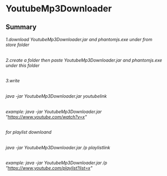 # YoutubeMp3Downloader

## Summary 

###### 1.download YoutubeMp3Downloader.jar and phantomjs.exe under from store folder 
###### 2.create a folder then paste YoutubeMp3Downloader.jar and phantomjs.exe under this folder 
###### 3.write  
###### java -jar YoutubeMp3Downloader.jar youtubelink 
###### example: java -jar YoutubeMp3Downloader.jar "https://www.youtube.com/watch?v=x"

###### for playlist downloand 
###### java -jar YoutubeMp3Downloader.jar /p playlistlink 
###### example: java -jar YoutubeMp3Downloader.jar /p "https://www.youtube.com/playlist?list=x"
